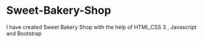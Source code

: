 # Sweet-Bakery-Shop
I have created Sweet Bakery Shop with the help of HTML,CSS 3 , Javascript and Bootstrap
